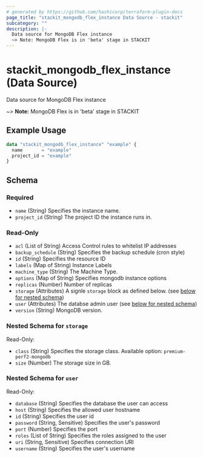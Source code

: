```yaml
---
# generated by https://github.com/hashicorp/terraform-plugin-docs
page_title: "stackit_mongodb_flex_instance Data Source - stackit"
subcategory: ""
description: |-
  Data source for MongoDB Flex instance
  ~> Note: MongoDB Flex is in 'beta' stage in STACKIT
---
```


# stackit_mongodb_flex_instance (Data Source)

Data source for MongoDB Flex instance
		
~> **Note:** MongoDB Flex is in 'beta' stage in STACKIT

## Example Usage

```terraform
data "stackit_mongodb_flex_instance" "example" {
  name       = "example"
  project_id = "example"
}
```

<!-- schema generated by tfplugindocs -->
## Schema

### Required

- `name` (String) Specifies the instance name.
- `project_id` (String) The project ID the instance runs in.

### Read-Only

- `acl` (List of String) Access Control rules to whitelist IP addresses
- `backup_schedule` (String) Specifies the backup schedule (cron style)
- `id` (String) Specifies the resource ID
- `labels` (Map of String) Instance Labels
- `machine_type` (String) The Machine Type.
- `options` (Map of String) Specifies mongodb instance options
- `replicas` (Number) Number of replicas
- `storage` (Attributes) A signle `storage` block as defined below. (see [below for nested schema](#nestedatt--storage))
- `user` (Attributes) The databse admin user (see [below for nested schema](#nestedatt--user))
- `version` (String) MongoDB version.

<a id="nestedatt--storage"></a>
### Nested Schema for `storage`

Read-Only:

- `class` (String) Specifies the storage class. Available option: `premium-perf2-mongodb`
- `size` (Number) The storage size in GB.


<a id="nestedatt--user"></a>
### Nested Schema for `user`

Read-Only:

- `database` (String) Specifies the database the user can access
- `host` (String) Specifies the allowed user hostname
- `id` (String) Specifies the user id
- `password` (String, Sensitive) Specifies the user's password
- `port` (Number) Specifies the port
- `roles` (List of String) Specifies the roles assigned to the user
- `uri` (String, Sensitive) Specifies connection URI
- `username` (String) Specifies the user's username


